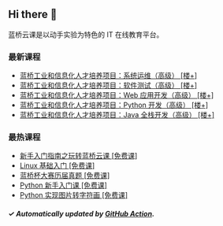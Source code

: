 ## Hi there 👋

蓝桥云课是以动手实验为特色的 IT 在线教育平台。

### 最新课程

<!-- LATEST:START -->
- [蓝桥工业和信息化人才培养项目：系统运维（高级） [楼+]](https://www.lanqiao.cn/courses/9120/)
- [蓝桥工业和信息化人才培养项目：软件测试（高级） [楼+]](https://www.lanqiao.cn/courses/9117/)
- [蓝桥工业和信息化人才培养项目：Web 应用开发（高级） [楼+]](https://www.lanqiao.cn/courses/9116/)
- [蓝桥工业和信息化人才培养项目：Python 开发（高级） [楼+]](https://www.lanqiao.cn/courses/9118/)
- [蓝桥工业和信息化人才培养项目：Java 全栈开发（高级） [楼+]](https://www.lanqiao.cn/courses/9115/)
<!-- LATEST:END -->

### 最热课程

<!-- HOTEST:START -->
- [新手入门指南之玩转蓝桥云课 [免费课]](https://www.lanqiao.cn/courses/63/)
- [Linux 基础入门 [免费课]](https://www.lanqiao.cn/courses/1/)
- [蓝桥杯大赛历届真题 [免费课]](https://www.lanqiao.cn/courses/2786/)
- [Python 新手入门课 [免费课]](https://www.lanqiao.cn/courses/1330/)
- [Python 实现图片转字符画 [免费课]](https://www.lanqiao.cn/courses/370/)
<!-- HOTEST:END -->

##### ✓ Automatically updated by [GitHub Action](https://github.com/lanqiao-courses/.github/actions/workflows/update.yml).
